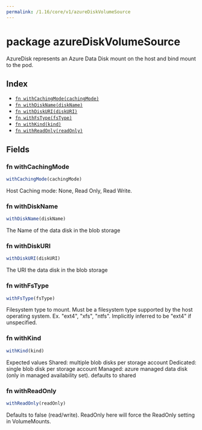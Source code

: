 ```yaml
---
permalink: /1.16/core/v1/azureDiskVolumeSource
---
```


# package azureDiskVolumeSource

AzureDisk represents an Azure Data Disk mount on the host and bind mount to the pod.

## Index

* [`fn withCachingMode(cachingMode)`](#fn-withcachingmode)
* [`fn withDiskName(diskName)`](#fn-withdiskname)
* [`fn withDiskURI(diskURI)`](#fn-withdiskuri)
* [`fn withFsType(fsType)`](#fn-withfstype)
* [`fn withKind(kind)`](#fn-withkind)
* [`fn withReadOnly(readOnly)`](#fn-withreadonly)

## Fields

### fn withCachingMode

```ts
withCachingMode(cachingMode)
```

Host Caching mode: None, Read Only, Read Write.

### fn withDiskName

```ts
withDiskName(diskName)
```

The Name of the data disk in the blob storage

### fn withDiskURI

```ts
withDiskURI(diskURI)
```

The URI the data disk in the blob storage

### fn withFsType

```ts
withFsType(fsType)
```

Filesystem type to mount. Must be a filesystem type supported by the host operating system. Ex. "ext4", "xfs", "ntfs". Implicitly inferred to be "ext4" if unspecified.

### fn withKind

```ts
withKind(kind)
```

Expected values Shared: multiple blob disks per storage account  Dedicated: single blob disk per storage account  Managed: azure managed data disk (only in managed availability set). defaults to shared

### fn withReadOnly

```ts
withReadOnly(readOnly)
```

Defaults to false (read/write). ReadOnly here will force the ReadOnly setting in VolumeMounts.